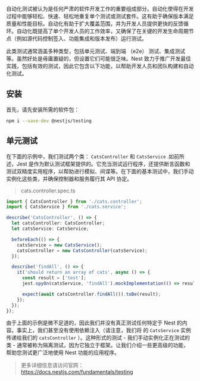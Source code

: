自动化测试被认为是任何严肃的软件开发工作的重要组成部分。自动化使得在开发过程中能够轻松、快速、轻松地重复单个测试或测试套件。这有助于确保版本满足质量和性能目标。自动化有助于扩大覆盖范围，并为开发人员提供更快的反馈循环。自动化既提高了单个开发人员的工作效率，又确保了在关键的开发生命周期节点（例如源代码控制签入、功能集成和版本发布）运行测试。

此类测试通常涵盖多种类型，包括单元测试、端到端 （e2e） 测试、集成测试等。虽然好处是毋庸置疑的，但设置它们可能很乏味。Nest 致力于推广开发最佳实践，包括有效的测试，因此它包含以下功能，以帮助开发人员和团队构建和自动化测试。



## 安装

首先，请先安装所需的软件包：

```bash
npm i --save-dev @nestjs/testing
```



## 单元测试

在下面的示例中，我们测试两个类： `CatsController` 和 `CatsService` .如前所述，Jest 是作为默认测试框架提供的。它充当测试运行程序，还提供断言函数和测试双精度实用程序，以帮助进行模拟、间谍等。在下面的基本测试中，我们手动实例化这些类，并确保控制器和服务履行其 API 协定。

> cats.controller.spec.ts

```typescript
import { CatsController } from './cats.controller';
import { CatsService } from './cats.service';

describe('CatsController', () => {
  let catsController: CatsController;
  let catsService: CatsService;

  beforeEach(() => {
    catsService = new CatsService();
    catsController = new CatsController(catsService);
  });

  describe('findAll', () => {
    it('should return an array of cats', async () => {
      const result = ['test'];
      jest.spyOn(catsService, 'findAll').mockImplementation(() => result);

      expect(await catsController.findAll()).toBe(result);
    });
  });
});
```

由于上面的示例是微不足道的，因此我们并没有真正测试任何特定于 Nest 的内容。事实上，我们甚至没有使用依赖注入（请注意，我们将 的 `CatsService` 实例传递给我们的 `catsController` ）。这种形式的测试 - 我们手动实例化正在测试的类 - 通常被称为隔离测试，因为它独立于框架。让我们介绍一些更高级的功能，帮助您测试更广泛地使用 Nest 功能的应用程序。



> 更多详细信息请访问官网：https://docs.nestjs.com/fundamentals/testing

